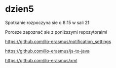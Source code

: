 # dzien5

Spotkanie rozpoczyna sie o 8:15 w sali 21

Porosze zapoznać sie z poniższymi repozytoraimi

https://github.com/ilo-erasmus/notification_settings

https://github.com/ilo-erasmus/js-to-java

https://github.com/ilo-erasmus/xml

